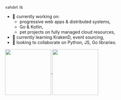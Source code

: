 `vahdet` is

- 🔭 currently working on:
  - progressive web apps & distributed systems,
  - Go & Kotlin,
  - pet projects on fully managed cloud resources,
- 🌱 currently learning KrakenD, event sourcing,
- 👯 looking to collaborate on Python, JS, Go libraries.

<a href="https://github.com/anuraghazra/github-readme-stats">
  <img height="150" align="center" src="https://github-readme-stats.vercel.app/api?username=vahdet&show_icons=true&theme=merko" />
</a>
<a href="https://github.com/anuraghazra/convoychat">
  <img height="150" align="center" src="https://github-readme-stats.vercel.app/api/top-langs/?username=vahdet&layout=compact&hide=html&theme=merko" />
</a>

